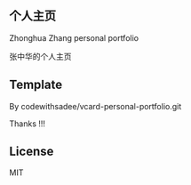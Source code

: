 ## 个人主页
Zhonghua Zhang  personal portfolio

张中华的个人主页

## Template 

By codewithsadee/vcard-personal-portfolio.git

Thanks !!!

## License

MIT
